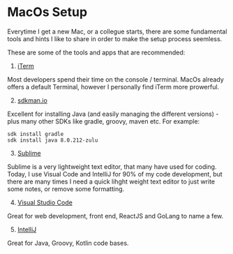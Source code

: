 # MacOs Setup

Everytime I get a new Mac, or a collegue starts, there are some fundamental tools and hints I like to share in order to make the setup process seemless.

These are some of the tools and apps that are recommended:

1. [iTerm](https://www.iterm2.com/)

Most developers spend their time on the console / terminal.  MacOs already offers a default Terminal, however I personally find iTerm more prowerful.

2. [sdkman.io](https://sdkman.io/install)

Excellent for installing Java (and easily managing the different versions) - plus many other SDKs like gradle, groovy, maven etc.  For example:

```
sdk install gradle
sdk install java 8.0.212-zulu
```

3. [Sublime](https://www.sublimetext.com/)

Sublime is a very lightweight text editor, that many have used for coding.  Today, I use Visual Code and IntelliJ for 90% of my code development, but there are many times I need a quick lihght weight text editor to just write some notes, or remove some formatting.

4. [Visual Studio Code](https://code.visualstudio.com/)

Great for web development, front end, ReactJS and GoLang to name a few.

5. [IntelliJ](https://www.jetbrains.com/idea/)

Great for Java, Groovy, Kotlin code bases.
